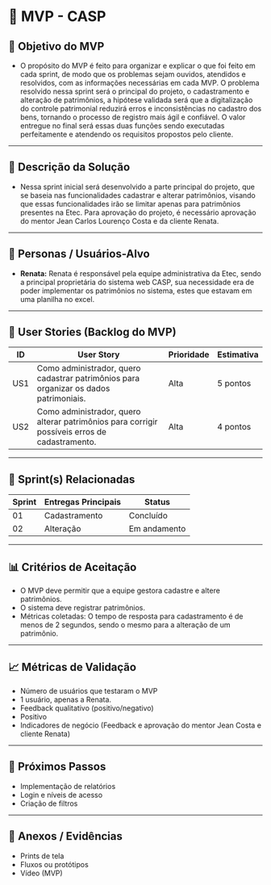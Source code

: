 # 📌 MVP - CASP

## 🎯 Objetivo do MVP

-  O propósito do MVP é feito para organizar e explicar o que foi feito em cada sprint, de modo que os problemas sejam ouvidos, atendidos e resolvidos, com as informações necessárias em cada MVP. O problema resolvido nessa sprint será o principal do projeto, o cadastramento e alteração de patrimônios, a hipótese validada será que a digitalização do controle patrimonial reduzirá erros e inconsistências no cadastro dos bens, tornando o processo de registro mais ágil e confiável. O valor entregue no final será essas duas funções sendo executadas perfeitamente e atendendo os requisitos propostos pelo cliente.

---

## 📝 Descrição da Solução

- Nessa sprint inicial será desenvolvido a parte principal do projeto, que se baseia nas funcionalidades cadastrar e alterar patrimônios, visando que essas funcionalidades irão se limitar apenas para patrimônios presentes na Etec. Para aprovação do projeto, é necessário aprovação do mentor Jean Carlos Lourenço Costa e da cliente Renata.

---

## 👥 Personas / Usuários-Alvo

- **Renata:** Renata é responsável pela equipe administrativa da Etec, sendo a principal proprietária do sistema web CASP, sua necessidade era de poder implementar os patrimônios no sistema, estes que estavam em uma planilha no excel. 
 

---

## 🔑 User Stories (Backlog do MVP)
| ID  | User Story                                                                 | Prioridade | Estimativa |
|-----|-----------------------------------------------------------------------------|------------|------------|
| US1 | Como administrador, quero cadastrar patrimônios para organizar os dados patrimoniais.         | Alta       | 5 pontos   |
| US2 | Como administrador, quero alterar patrimônios para corrigir possíveis erros de cadastramento. | Alta       | 4 pontos   |

---

## 📅 Sprint(s) Relacionadas
| Sprint | Entregas Principais                          | Status   |
|--------|----------------------------------------------|----------|
| 01     | Cadastramento                   | Concluído|
| 02     | Alteração                       | Em andamento |

---

## 📊 Critérios de Aceitação
- O MVP deve permitir que a equipe gestora cadastre e altere patrimônios.
- O sistema deve registrar patrimônios. 
- Métricas coletadas: O tempo de resposta para cadastramento é de menos de 2 segundos, sendo o mesmo para a alteração de um patrimônio.

---

## 📈 Métricas de Validação
- Número de usuários que testaram o MVP
- 1 usuário, apenas a Renata.
- Feedback qualitativo (positivo/negativo)
- Positivo
- Indicadores de negócio (Feedback e aprovação do mentor Jean Costa e cliente Renata)

---

## 🚀 Próximos Passos
- Implementação de relatórios
- Login e níveis de acesso
- Criação de filtros

---

## 📂 Anexos / Evidências
- Prints de tela  
- Fluxos ou protótipos  
- Vídeo (MVP)  
